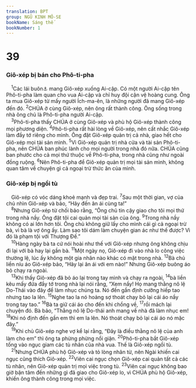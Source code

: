 ```yaml
---
translation: BPT
group: NGŨ KINH MÔ-SE
bookName: Sáng thế 
bookNumber: 1
---
```


<div class="title"><h1>39</h1><h3>Giô-xép bị bán cho Phô-ti-pha</h3></div>
<span class="verse sa_39_1"> <sup>1</sup>Các lái buôn<a data-toggle="tooltip" data-placement="bottom" title="Nguyên văn, “các người Ích-ma-ên.”">⚓</a> mang Giô-xép xuống Ai-cập. Có một người Ai-cập tên Phô-ti-pha làm quan cho vua Ai-cập và chỉ huy đội cận vệ hoàng cung. Ông ta mua Giô-xép từ mấy người Ích-ma-ên, là những người đã mang Giô-xép đến đó.</span>
<span class="verse sa_39_2"><sup>2</sup>CHÚA ở cùng Giô-xép, nên ông rất thành công. Ông sống trong nhà ông chủ là Phô-ti-pha người Ai-cập.<br/></span>
<span class="verse sa_39_3"> <sup>3</sup>Phô-ti-pha thấy CHÚA ở cùng Giô-xép và phù hộ Giô-xép thành công mọi phương diện.</span>
<span class="verse sa_39_4"><sup>4</sup>Phô-ti-pha rất hài lòng về Giô-xép, nên cất nhắc Giô-xép làm đầy tớ riêng cho mình. Ông đặt Giô-xép quản trị cả nhà, giao hết cho Giô-xép mọi tài sản mình.</span>
<span class="verse sa_39_5"><sup>5</sup>Vì Giô-xép quản trị nhà cửa và tài sản Phô-ti-pha, nên CHÚA ban phúc lành cho mọi người trong nhà đó nữa. CHÚA cũng ban phước cho cả mọi thứ thuộc về Phô-ti-pha, trong nhà cũng như ngoài đồng ruộng.</span>
<span class="verse sa_39_6"><sup>6</sup>Nên Phô-ti-pha để Giô-xép quản trị mọi tài sản mình, không quan tâm về chuyện gì cả ngoại trừ thức ăn của mình.<br/></span>
<div class="title"><h3>Giô-xép bị ngồi tù</h3></div>
<span class="verse sa_39_6"> Giô-xép có vóc dáng khoẻ mạnh và đẹp trai.</span>
<span class="verse sa_39_7"><sup>7</sup>Sau một thời gian, vợ của chủ nhìn Giô-xép và bảo, “Hãy đến ân ái cùng ta!”<br/></span>
<span class="verse sa_39_8"> <sup>8</sup>Nhưng Giô-xép từ chối bảo rằng, “Ông chủ tin cậy giao cho tôi mọi thứ trong nhà nầy. Ông đặt tôi cai quản mọi tài sản của ông.</span>
<span class="verse sa_39_9"><sup>9</sup>Trong nhà nầy không có ai lớn hơn tôi. Ông chủ không giữ lấy cho mình cái gì cả ngoại trừ bà, vì bà là vợ ông ấy. Làm sao tôi dám làm chuyện gian ác như thế được? Vì đó là phạm tội với Thượng Đế.”<br/></span>
<span class="verse sa_39_10"> <sup>10</sup>Hàng ngày bà ta cứ nói hoài như thế với Giô-xép nhưng ông không chịu đi lại với bà hay lại gần bà.</span>
<span class="verse sa_39_11"><sup>11</sup>Một ngày nọ, Giô-xép đi vào nhà lo công việc thường lệ, lúc ấy không một gia nhân nào khác có mặt trong nhà.</span>
<span class="verse sa_39_12"><sup>12</sup>Bà chủ liền níu áo Giô-xép bảo, “Hãy lại ân ái với em nào!” Nhưng Giô-xép buông áo bỏ chạy ra ngoài.<br/></span>
<span class="verse sa_39_13"> <sup>13</sup>Khi thấy Giô-xép đã bỏ áo lại trong tay mình và chạy ra ngoài,</span>
<span class="verse sa_39_14"><sup>14</sup>bà liền kêu mấy đứa đầy tớ trong nhà lại nói rằng, “Xem nầy! Họ mang thằng nô lệ Do-Thái vào đây để làm nhục chúng ta. Nó đến gần định cưỡng hiếp tao nhưng tao la lên.</span>
<span class="verse sa_39_15"><sup>15</sup>Nghe tao la nó hoảng sợ thoát chạy bỏ lại cái áo nầy trong tay tao.”</span>
<span class="verse sa_39_16"><sup>16</sup>Bà ta giữ cái áo cho đến khi chồng về,</span>
<span class="verse sa_39_17"><sup>17</sup>rồi mách lại chuyện đó. Bà bảo, “Thằng nô lệ Do-thái anh mang về nhà đã làm nhục em!</span>
<span class="verse sa_39_18"><sup>18</sup>Khi nó định đến gần em thì em la lên. Nó thoát chạy bỏ lại cái áo nó mặc đây.”<br/></span>
<span class="verse sa_39_19"> <sup>19</sup>Khi chủ Giô-xép nghe vợ kể lại rằng, “Đây là điều thằng nô lệ của anh làm cho em” thì ông ta phừng phừng nổi giận.</span>
<span class="verse sa_39_20"><sup>20</sup>Phô-ti-pha bắt Giô-xép tống vào ngục giam các tù nhân của nhà vua. Thế là Giô-xép ngồi tù.<br/></span>
<span class="verse sa_39_21"> <sup>21</sup>Nhưng CHÚA phù hộ Giô-xép và tỏ lòng nhân từ, nên Ngài khiến cai ngục cũng thích Giô-xép.</span>
<span class="verse sa_39_22"><sup>22</sup>Viên cai ngục chọn Giô-xép cai quản tất cả các tù nhân, nên Giô-xép quản trị mọi việc trong tù.</span>
<span class="verse sa_39_23"><sup>23</sup>Viên cai ngục không bao giờ bận tâm đến những gì đã giao cho Giô-xép lo, vì CHÚA phù hộ Giô-xép, khiến ông thành công trong mọi việc.<br/></span>

